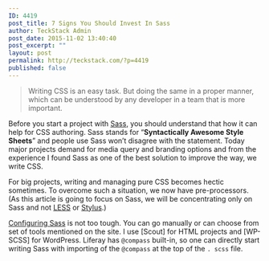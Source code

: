 ```yaml
---
ID: 4419
post_title: 7 Signs You Should Invest In Sass
author: TeckStack Admin
post_date: 2015-11-02 13:40:40
post_excerpt: ""
layout: post
permalink: http://teckstack.com/?p=4419
published: false
---
```

<blockquote>Writing CSS is an easy task. But doing the same in a proper manner, which can be understood by any developer in a team that is more important.</blockquote>
Before you start a project with <a href="http://sass-lang.com/" target="_blank">Sass</a>, you should understand that how it can help for CSS authoring. Sass stands for “<strong>Syntactically Awesome Style Sheets</strong>” and people use Sass won’t disagree with the statement. Today major projects demand for media query and branding options and from the experience I found Sass as one of the best solution to improve the way, we write CSS.

For big projects, writing and managing pure CSS becomes hectic sometimes. To overcome such a situation, we now have pre-processors. (As this article is going to focus on Sass, we will be concentrating only on Sass and not <a href="http://lesscss.org/" target="_blank">LESS</a> or <a href="https://learnboost.github.io/stylus/" target="_blank">Stylus</a>.)

<a href="http://teckstack.com/how-to-configure-sass-for-html-projects" target="_blank">Configuring Sass</a> is not too tough. You can go manually or can choose from set of tools mentioned on the site. I use [Scout] for HTML projects and [WP-SCSS] for WordPress. Liferay has `@compass` built-in, so one can directly start writing Sass with importing of the `@compass` at the top of the `. scss` file.